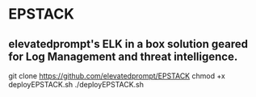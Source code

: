# EPSTACK
## elevatedprompt's ELK in a box solution geared for Log Management and threat intelligence.
  git clone https://github.com/elevatedprompt/EPSTACK
  chmod +x deployEPSTACK.sh
  ./deployEPSTACK.sh
   
